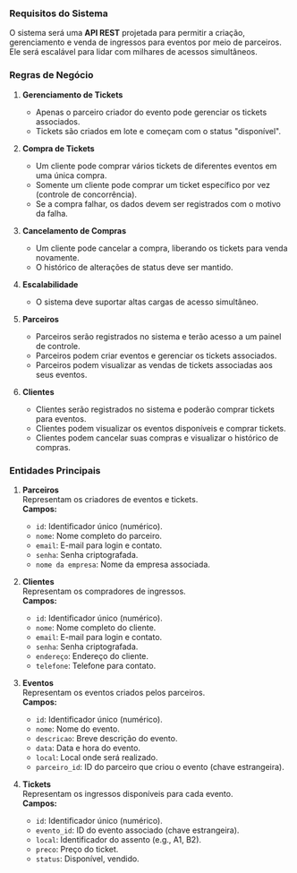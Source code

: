 ### **Requisitos do Sistema**
O sistema será uma **API REST** projetada para permitir a criação, gerenciamento e venda de ingressos para eventos por meio de parceiros. Ele será escalável para lidar com milhares de acessos simultâneos. 

### **Regras de Negócio**
1. **Gerenciamento de Tickets**  
   - Apenas o parceiro criador do evento pode gerenciar os tickets associados.  
   - Tickets são criados em lote e começam com o status "disponível".  

2. **Compra de Tickets**  
   - Um cliente pode comprar vários tickets de diferentes eventos em uma única compra.  
   - Somente um cliente pode comprar um ticket específico por vez (controle de concorrência).  
   - Se a compra falhar, os dados devem ser registrados com o motivo da falha.  

3. **Cancelamento de Compras**  
   - Um cliente pode cancelar a compra, liberando os tickets para venda novamente.  
   - O histórico de alterações de status deve ser mantido.  

4. **Escalabilidade**  
   - O sistema deve suportar altas cargas de acesso simultâneo.  

5. **Parceiros**  
   - Parceiros serão registrados no sistema e terão acesso a um painel de controle.
   - Parceiros podem criar eventos e gerenciar os tickets associados.  
   - Parceiros podem visualizar as vendas de tickets associadas aos seus eventos.

6. **Clientes**
   - Clientes serão registrados no sistema e poderão comprar tickets para eventos.  
   - Clientes podem visualizar os eventos disponíveis e comprar tickets.  
   - Clientes podem cancelar suas compras e visualizar o histórico de compras.


### **Entidades Principais**
1. **Parceiros**  
   Representam os criadores de eventos e tickets.  
   **Campos:**  
   - `id`: Identificador único (numérico).  
   - `nome`: Nome completo do parceiro.  
   - `email`: E-mail para login e contato.  
   - `senha`: Senha criptografada.  
   - `nome da empresa`: Nome da empresa associada.  

2. **Clientes**  
   Representam os compradores de ingressos.  
   **Campos:**  
   - `id`: Identificador único (numérico).  
   - `nome`: Nome completo do cliente.  
   - `email`: E-mail para login e contato.  
   - `senha`: Senha criptografada.  
   - `endereço`: Endereço do cliente.  
   - `telefone`: Telefone para contato.  

3. **Eventos**  
   Representam os eventos criados pelos parceiros.  
   **Campos:**  
   - `id`: Identificador único (numérico).   
   - `nome`: Nome do evento.  
   - `descricao`: Breve descrição do evento.  
   - `data`: Data e hora do evento.  
   - `local`: Local onde será realizado.  
   - `parceiro_id`: ID do parceiro que criou o evento (chave estrangeira).  

4. **Tickets**  
   Representam os ingressos disponíveis para cada evento.  
   **Campos:**  
   - `id`: Identificador único (numérico).  
   - `evento_id`: ID do evento associado (chave estrangeira).  
   - `local`: Identificador do assento (e.g., A1, B2).  
   - `preco`: Preço do ticket.  
   - `status`: Disponível, vendido.  

